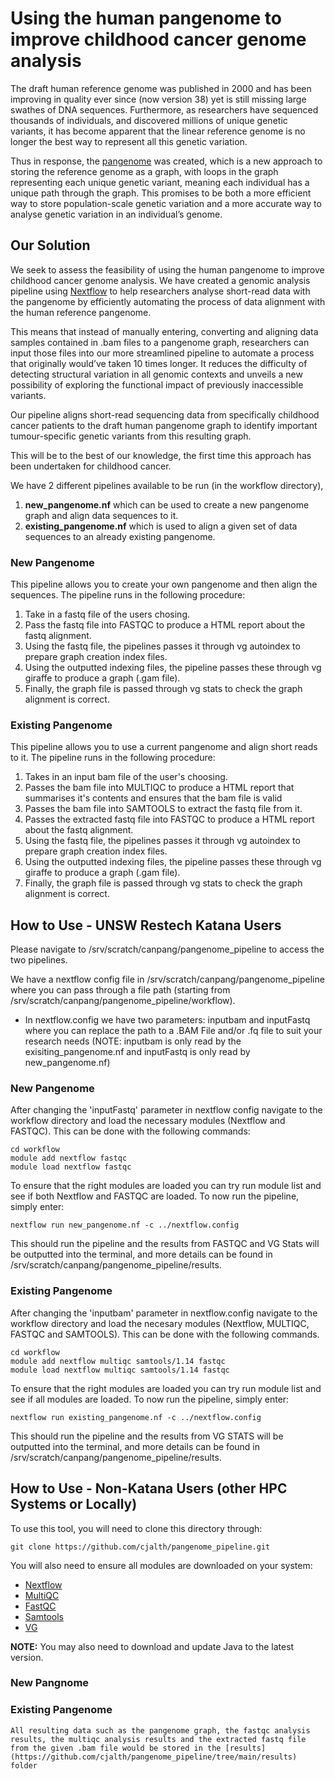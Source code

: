 # Using the human pangenome to improve childhood cancer genome analysis
The draft human reference genome was published in 2000 and has been improving in quality ever since (now version 38) yet is still missing large swathes of DNA sequences. Furthermore, as researchers have sequenced thousands of individuals, and discovered millions of unique genetic variants, it has become apparent that the linear reference genome is no longer the best way to represent all this genetic variation. 

Thus in response, the [pangenome](https://www.nature.com/articles/s41586-023-05896-x#citeas) was created, which is a new approach to storing the reference genome as a graph, with loops in the graph representing each unique genetic variant, meaning each individual has a unique path through the graph. This promises to be both a more efficient way to store population-scale genetic variation and a more accurate way to analyse genetic variation in an individual’s genome.

## Our Solution
We seek to assess the feasibility of using the human pangenome to improve childhood cancer genome analysis. We have created a genomic analysis pipeline using [Nextflow](https://www.nextflow.io/) to help researchers analyse short-read data with the pangenome by efficiently automating the process of data alignment with the human reference pangenome. 

This means that instead of manually entering, converting and aligning data samples contained in .bam files to a pangenome graph, researchers can input those files into our more streamlined pipeline to automate a process that originally would’ve taken 10 times longer. It reduces the difficulty of detecting structural variation in all genomic contexts and unveils a new possibility of exploring the functional impact of previously inaccessible variants. 

Our pipeline aligns short-read sequencing data from specifically childhood cancer patients to the draft human pangenome graph to identify important tumour-specific genetic variants from this resulting graph.

This will be to the best of our knowledge, the first time this approach has been undertaken for childhood cancer.

We have 2 different pipelines available to be run (in the workflow directory), 
1. **new_pangenome.nf** which can be used to create a new pangenome graph and align data sequences to it.
2. **existing_pangenome.nf** which is used to align a given set of data sequences to an already existing pangenome.

### New Pangenome
This pipeline allows you to create your own pangenome and then align the sequences.
The pipeline runs in the following procedure:
1. Take in a fastq file of the users chosing.
2. Pass the fastq file into FASTQC to produce a HTML report about the fastq alignment.
3. Using the fastq file, the pipelines passes it through vg autoindex to prepare graph creation index files.
4. Using the outputted indexing files, the pipeline passes these through vg giraffe to produce a graph (.gam file).
5. Finally, the graph file is passed through vg stats to check the graph alignment is correct.

### Existing Pangenome
This pipeline allows you to use a current pangenome and align short reads to it.
The pipeline runs in the following procedure:
1. Takes in an input bam file of the user's choosing.
2. Passes the bam file into MULTIQC to produce a HTML report that summarises it's contents and ensures that the bam file is valid
3. Passes the bam file into SAMTOOLS to extract the fastq file from it.
4. Passes the extracted fastq file into FASTQC to produce a HTML report about the fastq alignment.
5. Using the fastq file, the pipelines passes it through vg autoindex to prepare graph creation index files.
6. Using the outputted indexing files, the pipeline passes these through vg giraffe to produce a graph (.gam file).
7. Finally, the graph file is passed through vg stats to check the graph alignment is correct.

## How to Use - UNSW Restech Katana Users
Please navigate to /srv/scratch/canpang/pangenome_pipeline to access the two pipelines.

We have a nextflow config file in /srv/scratch/canpang/pangenome_pipeline where you can pass through a file path (starting from /srv/scratch/canpang/pangenome_pipeline/workflow).
- In nextflow.config we have two parameters: inputbam and inputFastq where you can replace the path to a .BAM File and/or .fq file to suit your research needs (NOTE: inputbam is only read by the exisiting_pangenome.nf and inputFastq is only read by new_pangenome.nf)

### New Pangenome
After changing the 'inputFastq' parameter in nextflow config navigate to the workflow directory and load the necessary modules (Nextflow and FASTQC). This can be done with the following commands:
```
cd workflow
module add nextflow fastqc
module load nextflow fastqc
```

To ensure that the right modules are loaded you can try run module list and see if both Nextflow and FASTQC are loaded. To now run the pipeline, simply enter:
```
nextflow run new_pangenome.nf -c ../nextflow.config
```

This should run the pipeline and the results from FASTQC and VG Stats will be outputted into the terminal, and more details can be found in /srv/scratch/canpang/pangenome_pipeline/results.

### Existing Pangenome
After changing the 'inputbam' parameter in nextflow.config navigate to the workflow directory and load the necesary modules (Nextflow, MULTIQC, FASTQC and SAMTOOLS). This can be done with the following commands.
```
cd workflow
module add nextflow multiqc samtools/1.14 fastqc 
module load nextflow multiqc samtools/1.14 fastqc 
```

To ensure that the right modules are loaded you can try run module list and see if all modules are loaded. To now run the pipeline, simply enter:
```
nextflow run existing_pangenome.nf -c ../nextflow.config
```

This should run the pipeline and the results from VG STATS will be outputted into the terminal, and more details can be found in /srv/scratch/canpang/pangenome_pipeline/results.


## How to Use - Non-Katana Users (other HPC Systems or Locally)

To use this tool, you will need to clone this directory through:
```
git clone https://github.com/cjalth/pangenome_pipeline.git
```

You will also need to ensure all modules are downloaded on your system:
- [Nextflow](https://www.nextflow.io/docs/latest/install.html)
- [MultiQC](https://multiqc.info/docs/getting_started/installation/)
- [FastQC](https://www.bioinformatics.babraham.ac.uk/projects/fastqc/)
- [Samtools](https://www.htslib.org/download/)
- [VG](https://github.com/vgteam/vg/releases/tag/v1.58.0)

**NOTE:** You may also need to download and update Java to the latest version.

### New Pangnome



### Existing Pangenome

```
All resulting data such as the pangenome graph, the fastqc analysis results, the multiqc analysis results and the extracted fastq file from the given .bam file would be stored in the [results](https://github.com/cjalth/pangenome_pipeline/tree/main/results) folder


